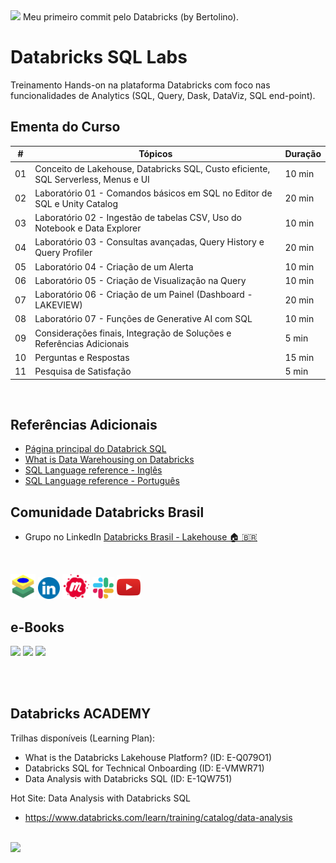 
<img src="https://raw.githubusercontent.com/Databricks-BR/lab_sql/main/images/header_handson_sql.png">
Meu primeiro commit pelo Databricks (by Bertolino).

# Databricks SQL Labs 

Treinamento Hands-on na plataforma Databricks com foco nas funcionalidades de Analytics (SQL, Query, Dask, DataViz, SQL end-point).

## Ementa do Curso

| # | Tópicos | Duração |
| -- | -- | -- |
| 01 | Conceito de Lakehouse, Databricks SQL, Custo eficiente, SQL Serverless, Menus e UI | 10 min |
| 02 | Laboratório 01 - Comandos básicos em SQL no  Editor de SQL e Unity Catalog         | 20 min |
| 03 | Laboratório 02 - Ingestão de tabelas CSV, Uso do Notebook e Data Explorer          | 10 min |
| 04 | Laboratório 03 - Consultas avançadas, Query History e Query Profiler               | 20 min |
| 05 | Laboratório 04 - Criação de um Alerta                                              | 10 min |
| 06 | Laboratório 05 - Criação de Visualização na Query                                  | 10 min |
| 07 | Laboratório 06 - Criação de um Painel (Dashboard - LAKEVIEW)                       | 20 min |
| 08 | Laboratório 07 - Funções de Generative AI com SQL                                  | 10 min |
| 09 | Considerações finais, Integração de Soluções e Referências Adicionais              |  5 min |
| 10 | Perguntas e Respostas                                                              | 15 min |
| 11 | Pesquisa de Satisfação                                                             |  5 min |

</br>

## Referências Adicionais

* [Página principal do Databrick SQL](https://www.databricks.com/br/product/databricks-sql)
* [What is Data Warehousing on Databricks](https://docs.databricks.com/sql/index.html#what-is-data-warehousing-on-databricks)
* [SQL Language reference - Inglês](https://docs.databricks.com/sql/language-manual/index.html)
* [SQL Language reference - Português](https://learn.microsoft.com/pt-br/azure/databricks/sql/language-manual)



## Comunidade Databricks Brasil

- Grupo no LinkedIn [Databricks Brasil - Lakehouse 🏠 🇧🇷](https://www.linkedin.com/groups/14100135)

</br>

   <a href="https://github.com/Databricks-BR"><img src="https://raw.githubusercontent.com/Databricks-BR/Databricks-BR/main/images/databricks-br.png" style="width: 40px; height: 40px;"></a>  <a href="https://www.linkedin.com/groups/14100135"><img src="https://raw.githubusercontent.com/Databricks-BR/Databricks-BR/main/images/icon_linkedin.png" style="width: 35px; height: 35px;"></a>  <a href="https://www.meetup.com/pt-BR/databricks-brasil-oficial"><img src="https://raw.githubusercontent.com/Databricks-BR/Databricks-BR/main/images/icon_meetup.png" style="height: 40px;"></a>  <a href="https://bit.ly/databricks-slack-br"><img src="https://raw.githubusercontent.com/Databricks-BR/Databricks-BR/main/images/icon_slack.png" style="width: 35px; height: 35px;"></a>  <a href="https://www.youtube.com/channel/UCH3cq9mit-0UkTu1mTki20Q"><img src="https://raw.githubusercontent.com/Databricks-BR/Databricks-BR/main/images/icon_youtube.png" style="height: 38px;"></a>


## e-Books

<a href="https://www.databricks.com/resources/ebook/migrating-from-a-data-warehouse-to-a-data-lakehouse"><img src="https://raw.githubusercontent.com/Databricks-BR/lab_sql/main/images/ebook1.png" style="height: 300px;" ></a> 
<a href="https://www.databricks.com/resources/ebook/data-lakehouse-is-your-next-data-warehouse"><img src="https://raw.githubusercontent.com/Databricks-BR/lab_sql/main/images/ebook2.png" style="height: 300px;"></a> 
<a href="https://www.databricks.com/resources/ebook/rise-data-lakehouse"><img src="https://raw.githubusercontent.com/Databricks-BR/lab_sql/main/images/ebook3.png" style="height: 300px;"></a> 

</br></br>

## Databricks ACADEMY

Trilhas disponíveis (Learning Plan):
* What is the Databricks Lakehouse Platform? (ID: E-Q079O1)
* Databricks SQL for Technical Onboarding (ID: E-VMWR71)
* Data Analysis with Databricks SQL (ID: E-1QW751)

Hot Site: Data Analysis with Databricks SQL 
* https://www.databricks.com/learn/training/catalog/data-analysis
</br>
<img src="https://raw.githubusercontent.com/Databricks-BR/lab_sql/main/images/trilha_academy.png" style="height: 300px;">  
